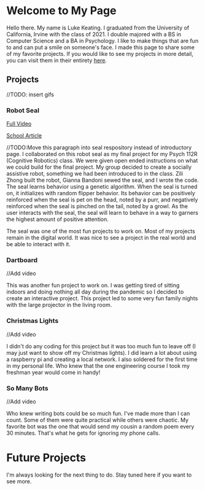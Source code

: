 # Welcome to My Page

Hello there. My name is Luke Keating. I graduated from the University of California, Irvine with the class of 2021. I double majored with a BS in Computer Science and a BA in Psychology. I like to make things that are fun to and can put a smile on someone's face. I made this page to share some of my favorite projects. If you would like to see my projects in more detail, you can visit them in their entirety [here](https://github.com/pooiy2).

## Projects
//TODO: insert gifs
### Robot Seal


[Full Video](https://www.youtube.com/watch?v=yxYAd3zFkkI)

[School Article](https://www.socsci.uci.edu/newsevents/news/2020/2020-03-20-socially-assistive-robotics.php)

//TODO:Move this paragraph into seal respository instead of introductory page.
I collaborated on this robot seal as my final project for my Psych 112R (Cognitive Robotics) class. We were given open ended instructions on what we could build for the final project. My group decided to create a socially assistive robot, something we had been introduced to in the class. Zili Zhong built the robot, Gianna Bandoni sewed the seal, and I wrote the code. The seal learns behavior using a genetic algorithm. When the seal is turned on, it initializes with random flipper behavior. Its behavior can be positively reinforced when the seal is pet on the head, noted by a purr, and negatively reinforced when the seal is pinched on the tail, noted by a growl. As the user interacts with the seal, the seal will learn to behave in a way to garners the highest amount of positive attention.  

The seal was one of the most fun projects to work on. Most of my projects remain in the digital world. It was nice to see a project in the real world and be able to interact with it.

### Dartboard 

//Add video

This was another fun project to work on. I was getting tired of sitting indoors and doing nothing all day during the pandemic so I decided to create an interactive project. This project led to some very fun family nights with the large projector in the living room.

### Christmas Lights

//Add video

I didn't do any coding for this project but it was too much fun to leave off (I may just want to show off my Christmas lights). I did learn a lot about using a raspberry pi and creating a local network. I also soldered for the first time in my personal life. Who knew that the one engineering course I took my freshman year would come in handy!

### So Many Bots

//Add video

Who knew writing bots could be so much fun. I've made more than I can count. Some of them were quite practical while others were chaotic. My favorite bot was the one that would send my cousin a random poem every 30 minutes. That's what he gets for ignoring my phone calls.

# Future Projects

I'm always looking for the next thing to do. Stay tuned here if you want to see more.
